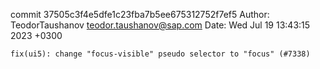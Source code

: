 commit 37505c3f4e5dfe1c23fba7b5ee675312752f7ef5
Author: TeodorTaushanov <teodor.taushanov@sap.com>
Date:   Wed Jul 19 13:43:15 2023 +0300

    fix(ui5): change "focus-visible" pseudo selector to "focus" (#7338)
